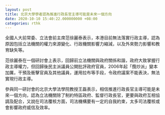 ```yaml
---
layout: post
title: 北京大學學者認為推進行政長官主導可能是未來一個方向
date: 2020-10-10 15:40:22.000000000 +08:00
categories: rthk
---
```


全國人大前常委、立法會前主席范徐麗泰表示，本港目前無法落實行政主導，認為原因包括立法機關的權力來源變化、行政機關影響力縮減，以及外來勢力影響和教育缺失等。

范徐麗泰在一個研討會上表示，回歸前立法機關與政府關係和諧，政府大致掌握行政主導權力，但回歸後民主派議員公開批評政府官員，2006年起「攬炒派」變本加厲，干預及衝擊官員及其他議員，運用拉布等手段，令政府議案不能表決，無法實現行政主導。

參與同一研討會的北京大學法學院教授王磊表示，相信推進行政長官主導可能是未來一個方向，認為立法機關除了制約特區政府、監督行政長官，更要與政府互相協調及配合，又說在司法覆核方面，司法機構要有一定的自我約束，太多司法覆核或會影響政府威信及效率。
